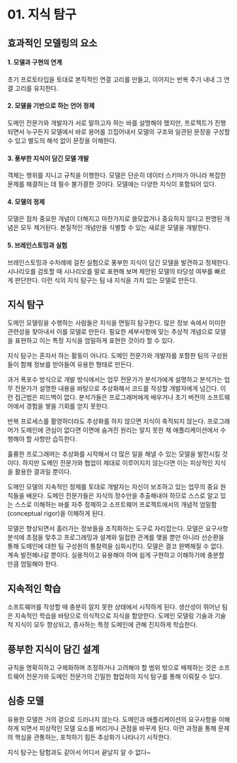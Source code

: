 # 01. 지식 탐구

## 효과적인 모델링의 요소

#### 1. 모델과 구현의 연계

초기 프로토타입을 토대로 본직적인 연결 고리를 만들고, 이어지는 반복 주기 내내 그 연결 고리를 유지한다.

#### 2. 모델을 기반으로 하는 언어 정제

도메인 전문가와 개발자가 서로 말하고자 하는 바를 설명해야 했지만, 프로젝트가 진행되면서 누구든지 모델에서 바로 용어를 끄집어내서 모델의 구조와 일관된 문장을 구성할 수 있고 별도의 해석 없이 문장을 이해한다.

#### 3. 풍부한 지식이 담긴 모델 개발

객체는 행위를 지니고 규칙을 이행한다. 모델은 단순히 데이터 스키마가 아니라 복잡한 문제를 해결하는 데 필수 불가결한 것이다.
모델에는 다양한 지식이 포함되어 있다.

#### 4. 모델의 정제

모델은 점차 중요한 개념이 더해지고 마찬가지로 쓸모없거나 중요하지 않다고 판명된 개념은 모두 제거된다. 본질적인 개념만을 식별할 수 있는 새로운 모델을 개발한다.

#### 5. 브레인스토밍과 실험

브레인스토밍과 수차례에 걸친 실험으로 풍부한 지식이 담긴 모델을 발견하고 정제한다.
시나리오를 검토할 때 시나리오를 말로 표현해 보며 제안된 모델의 타당성 여부를 빠르게 판단한다.
이런 식의 지식 탐구는 팀 내 지식을 가치 있는 모델로 만든다.


## 지식 탐구

도메인 모델링을 수행하는 사람들은 지식을 면밀히 탐구한다.
많은 정보 속에서 미미한 관련성을 찾아내서 이를 모델로 만든다. 
필요한 세부사항에 맞는 추상적 개념으로 모델을 표현하고 이는 특정 지식을 엄밀하게 표현한 것이라 할 수 있다.

지식 탐구는 혼자서 하는 활동이 아니다. 도메인 전문가와 개발자를 포함한 팀의 구성원들이 함께 정보를 받아들여 유용한 형태로 만든다. 

과거 폭포수 방식으로 개발 방식에서는 업무 전문가가 분석가에게 설명하고 분석가는 업무 전문가가 설명한 내용을 바탕으로 추상화해서 코드를 작성할 개발자에게 넘긴다.
이런 접근법은 피드백이 없다.
분석가들은 프로그래머에게 배우거나 초기 버전의 소프트웨어에서 경험을 쌓을 기회를 얻지 못한다. 

반복 프로세스를 활영하더라도 추상화를 하지 않으면 지식이 축적되지 않는다. 
프로그래머가 도메인에 관심이 없다면 이면에 숨겨진 원리는 알지 못한 채 애플리케이션에서 수행해야 할 사항만 습득한다.

훌륭한 프로그래머는 추상화를 시작해서 더 많은 일을 해낼 수 있는 모델을 발전시킬 것이다.
하지만 도메인 전문가와 협업이 제대로 이루어지지 않는다면 이는 피상적인 지식을 활용한 결과일 뿐이다.

도메인 모델의 지속적인 정제를 토대로 개발자는 자신이 보조하고 있는 업무의 중요 원칙들을 배운다. 
도메인 전문가들은 지식의 정수만을 추출해내야 하므로 스스로 알고 있는 스스로 이해하는 바를 자주 정제하고 소프트웨어 프로젝트에서의 개념적 엄밀함(conceptual rigor)을 이해하게 된다.

모델은 향상되면서 흘러가는 정보들을 조직화하는 도구로 자리잡는다. 
모델은 요구사항 분석에 초점을 맞추고 프로그래밍과 설계와 밀접한 관계를 맺을 뿐만 아니라 선순환을 통해 도메인에 대한 팀 구성원의 통찰력을 심화시킨다.
모델은 결코 완벽해질 수 없다. 계속 발전해나갈 뿐이다.
실용적이고 유용해야 하며 쉽게 구현하고 이해하기에 충분할 만큼 엄밀해야 한다.


## 지속적인 학습

소프트웨어를 작성할 때 충분히 알지 못한 상태에서 시작하게 된다. 
생산성이 뛰어난 팀은 지속적인 학습을 바탕으로 의식적으로 지식을 함양한다.
도메인 모델링 기술과 기술적 지식이 모두 향상되고, 종사하는 특정 도메인에 관해 진지하게 학습한다.


## 풍부한 지식이 담긴 설계

규칙을 명확히하고 구체화하며 조정하거나 고려해야 할 범위 밖으로 배제하는 것은 소프트웨어 전문가와 도메인 전문가의 긴밀한 협업하의 지식 탐구를 통해 이뤄질 수 있다.


## 심층 모델

유용한 모델은 거의 겉으로 드러나지 않는다. 도메인과 애플리케이션의 요구사항을 이해하게 되면서 피상적인 모델 요소를 버리거나 관점을 바꾸게 된다.
이런 과정을 통해 문제의 핵심을 관통하는, 포착하기 힘든 추상화가 나타나기 시작한다.

지식 탐구는 탐험과도 같아서 어디서 끝날지 알 수 없다~
